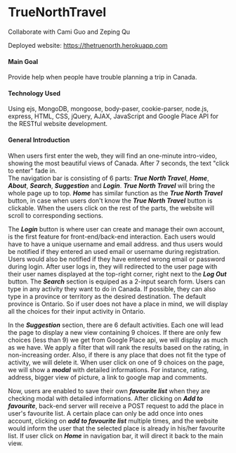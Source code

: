 # TrueNorthTravel

Collaborate with Cami Guo and Zeping Qu  

Deployed website: https://thetruenorth.herokuapp.com  

#### Main Goal
Provide help when people have trouble planning a trip in Canada.
#### Technology Used
Using ejs, MongoDB, mongoose, body-paser, cookie-parser, node.js, express, HTML, CSS, jQuery, AJAX, JavaScript and Google Place API for the RESTful website development. 
 
#### General Introduction

When users first enter the web, they will find an one-minute intro-video, showing the most beautiful views of Canada. After 7 seconds, the text "click to enter" fade in.   
The navigation bar is consisting of 6 parts: ***True North Travel***, ***Home***, ***About***, ***Search***, ***Suggestion*** and ***Login***. ***True North Travel*** will bring the whole page up to top. ***Home*** has similar function as the ***True North Travel*** button, in case when users don't know the ***True North Travel*** button is clickable. When the users click on the rest of the parts, the website will scroll to corresponding sections. 

The ***Login*** button is where user can create and manage their own account, is the first feature for front-end/back-end interaction. Each users would have to have a unique username and email address. and thus users would be notified if they entered an used email or username during registration. Users would also be notified if they have entered wrong email or password during login. After user logs in, they will redirected to the user page with their user names displayed at the top-right corner, right next to the ***Log Out*** button.
The ***Search*** section is equiped as a 2-input search form. Users can type in any activity they want to do in Canada. If possible, they can also type in a province or territory as the desired destination. The default province is Ontario. So if user does not have a place in mind, we will display all the choices for their input activity in Ontario.

In the ***Suggestion*** section, there are 6 default activities. Each one will lead the page to display a new view containing 9 choices. If there are only few choices (less than 9) we get from Google Place api, we will display as much as we have. We apply a filter that will rank the results based on the rating, in non-increasing order. Also, if there is any place that does not fit the type of activity, we will delete it. When user click on one of 9 choices on the page, we will show a ***modal***  with detailed informations. For instance, rating, address, bigger view of picture, a link to google map and comments.  

Now, users are enabled to save their own ***favourite list*** when they are checking modal with detailed informations. After clicking on ***Add to favourite***, back-end server will receive a POST request to add the place in user's favourite list. A certain place can only be add once into ones account, clicking on ***add to favourite list*** multiple times, and the website would inform the user that the selected place is already in his/her favourite list. If user click on ***Home*** in navigation bar, it will direct it back to the main view.

